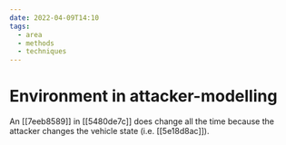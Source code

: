 ```yaml
---
date: 2022-04-09T14:10
tags:
  - area
  - methods
  - techniques
---
```


# Environment in attacker-modelling

An [[7eeb8589]] in [[5480de7c]] does change all the time because the attacker changes the vehicle state (i.e. [[5e18d8ac]]).
